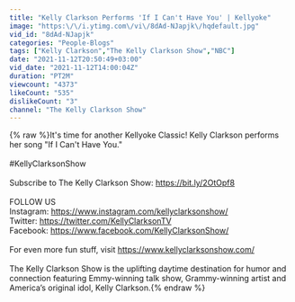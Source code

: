 ```yaml
---
title: "Kelly Clarkson Performs 'If I Can't Have You' | Kellyoke"
image: "https:\/\/i.ytimg.com\/vi\/8dAd-NJapjk\/hqdefault.jpg"
vid_id: "8dAd-NJapjk"
categories: "People-Blogs"
tags: ["Kelly Clarkson","The Kelly Clarkson Show","NBC"]
date: "2021-11-12T20:50:49+03:00"
vid_date: "2021-11-12T14:00:04Z"
duration: "PT2M"
viewcount: "4373"
likeCount: "535"
dislikeCount: "3"
channel: "The Kelly Clarkson Show"
---
```

{% raw %}It's time for another Kellyoke Classic! Kelly Clarkson performs her song &quot;If I Can't Have You.&quot;<br /><br />#KellyClarksonShow<br /><br />Subscribe to The Kelly Clarkson Show: <a rel="nofollow" target="blank" href="https://bit.ly/2OtOpf8">https://bit.ly/2OtOpf8</a><br /> <br />FOLLOW US<br />Instagram: <a rel="nofollow" target="blank" href="https://www.instagram.com/kellyclarksonshow/">https://www.instagram.com/kellyclarksonshow/</a><br />Twitter: <a rel="nofollow" target="blank" href="https://twitter.com/KellyClarksonTV">https://twitter.com/KellyClarksonTV</a> <br />Facebook: <a rel="nofollow" target="blank" href="https://www.facebook.com/KellyClarksonShow/">https://www.facebook.com/KellyClarksonShow/</a><br /> <br />For even more fun stuff, visit <a rel="nofollow" target="blank" href="https://www.kellyclarksonshow.com/">https://www.kellyclarksonshow.com/</a><br /> <br />The Kelly Clarkson Show is the uplifting daytime destination for humor and connection featuring Emmy-winning talk show, Grammy-winning artist and America’s original idol, Kelly Clarkson.{% endraw %}
